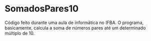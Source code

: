 # SomadosPares10
Código feito durante uma aula de informática no IFBA. O programa, basicamente, calcula a soma de números pares até um determinado múltiplo de 10.
